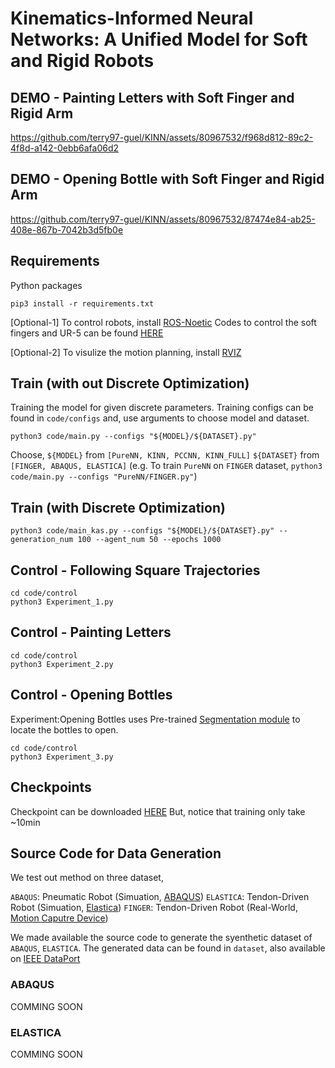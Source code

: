 
# Kinematics-Informed Neural Networks: A Unified Model for Soft and Rigid Robots

## DEMO - Painting Letters with Soft Finger and Rigid Arm
https://github.com/terry97-guel/KINN/assets/80967532/f968d812-89c2-4f8d-a142-0ebb6afa06d2



## DEMO - Opening Bottle with Soft Finger and Rigid Arm
https://github.com/terry97-guel/KINN/assets/80967532/87474e84-ab25-408e-867b-7042b3d5fb0e




## Requirements
Python packages
```
pip3 install -r requirements.txt
```

[Optional-1]
To control robots, install [ROS-Noetic](http://wiki.ros.org/noetic/Installation/Ubuntu)
Codes to control the soft fingers and UR-5 can be found [HERE](https://github.com/terry97-guel/SORO-Dynamixel-python)


[Optional-2]
To visulize the motion planning, install [RVIZ](http://wiki.ros.org/rviz/UserGuide)

## Train (with out Discrete Optimization)
Training the model for given discrete parameters.
Training configs can be found in `code/configs` and, use arguments to choose model and dataset.


```
python3 code/main.py --configs "${MODEL}/${DATASET}.py"
```
Choose, 
`${MODEL}` from `[PureNN, KINN, PCCNN, KINN_FULL]`
`${DATASET}` from `[FINGER, ABAQUS, ELASTICA]`
(e.g. To train `PureNN` on `FINGER` dataset,  `python3 code/main.py --configs "PureNN/FINGER.py"`)


## Train (with Discrete Optimization)
```
python3 code/main_kas.py --configs "${MODEL}/${DATASET}.py" --generation_num 100 --agent_num 50 --epochs 1000
```

## Control - Following Square Trajectories
```
cd code/control
python3 Experiment_1.py
```

## Control - Painting Letters
```
cd code/control
python3 Experiment_2.py
```

## Control - Opening Bottles
Experiment:Opening Bottles uses Pre-trained [Segmentation module](https://github.com/terry97-guel/UnseenObjectClustering) to locate the bottles to open.

```
cd code/control
python3 Experiment_3.py
```

## Checkpoints
Checkpoint can be downloaded [HERE]()
But, notice that training only take ~10min


## Source Code for Data Generation
We test out method on three dataset,

`ABAQUS`: Pneumatic Robot (Simuation, [ABAQUS](https://www.3ds.com/products-services/simulia/products/abaqus/))
`ELASTICA`: Tendon-Driven Robot (Simuation, [Elastica](https://github.com/GazzolaLab/PyElastica))
`FINGER`: Tendon-Driven Robot (Real-World, [Motion Caputre Device](https://optitrack.com/cameras/flex-13/))

We made available the source code to generate the syenthetic dataset of `ABAQUS`, `ELASTICA`.
The generated data can be found in `dataset`, also available on [IEEE DataPort](10.21227/5h7v-aq35)

### ABAQUS
COMMING SOON

### ELASTICA 
COMMING SOON


